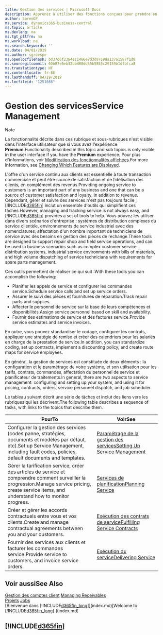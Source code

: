 ```yaml
---
title: Gestion des services | Microsoft Docs
description: Apprenez à utiliser des fonctions conçues pour prendre en charge les opérations de l'atelier de réparation et du service clientèle.
author: SorenGP
ms.service: dynamics365-business-central
ms.topic: article
ms.devlang: na
ms.tgt_pltfrm: na
ms.workload: na
ms.search.keywords: ''
ms.date: 04/01/2019
ms.author: sgroespe
ms.openlocfilehash: bd37d6f2364ec1466e7d3d8769da13761587f1d8
ms.sourcegitcommit: 60b87e5eb32bb408dd65b9855c29159b1dfbfca8
ms.translationtype: HT
ms.contentlocale: fr-BE
ms.lasthandoff: 04/29/2019
ms.locfileid: "1251666"
---
```

# <a name="service-management"></a><span data-ttu-id="a3698-103">Gestion des services</span><span class="sxs-lookup"><span data-stu-id="a3698-103">Service Management</span></span>
> [!NOTE]
> <span data-ttu-id="a3698-104">La fonctionnalité décrite dans ces rubrique et sous-rubriques n'est visible dans l'interface utilisateur que si vous avez l'expérience **Premium**.</span><span class="sxs-lookup"><span data-stu-id="a3698-104">Functionality described in this topic and sub topics is only visible in the user interface if you have the **Premium** experience.</span></span> <span data-ttu-id="a3698-105">Pour plus d'informations, voir [Modification des fonctionnalités affichées](ui-experiences.md).</span><span class="sxs-lookup"><span data-stu-id="a3698-105">For more information, see [Changing Which Features are Displayed](ui-experiences.md).</span></span>

<span data-ttu-id="a3698-106">L'offre d'un service continu aux clients est essentielle à toute transaction commerciale et peut être source de satisfaction et de fidélisation des clients, en complément des revenus.</span><span class="sxs-lookup"><span data-stu-id="a3698-106">Providing ongoing service to customers is an important part of any business and one that can be a source of customer satisfaction and loyalty, in addition to revenue.</span></span> <span data-ttu-id="a3698-107">Cependant, gérer et suivre des services n'est pas toujours facile ; [!INCLUDE[d365fin](includes/d365fin_md.md)] inclut un ensemble d'outils qui simplifient ces tâches.</span><span class="sxs-lookup"><span data-stu-id="a3698-107">However, managing and tracking service is not always easy, and [!INCLUDE[d365fin](includes/d365fin_md.md)] provides a set of tools to help.</span></span> <span data-ttu-id="a3698-108">Vous pouvez les utiliser dans divers scénarios d'entreprise : systèmes de distribution complexes du service clientèle, environnements de service industriel avec des nomenclatures, affectation d'un nombre important de techniciens de service avec des besoins en gestion des pièces de rechange.</span><span class="sxs-lookup"><span data-stu-id="a3698-108">These tools are designed to support repair shop and field service operations, and can be used in business scenarios such as complex customer service distribution systems, industrial service environments with bills of materials, and high volume dispatching of service technicians with requirements for spare parts management.</span></span>  

 <span data-ttu-id="a3698-109">Ces outils permettent de réaliser ce qui suit :</span><span class="sxs-lookup"><span data-stu-id="a3698-109">With these tools you can accomplish the following:</span></span>  

* <span data-ttu-id="a3698-110">Planifier les appels de service et configurer les commandes service.</span><span class="sxs-lookup"><span data-stu-id="a3698-110">Schedule service calls and set up service orders.</span></span>  
* <span data-ttu-id="a3698-111">Assurer le suivi des pièces et fournitures de réparation.</span><span class="sxs-lookup"><span data-stu-id="a3698-111">Track repair parts and supplies.</span></span>  
* <span data-ttu-id="a3698-112">Affecter le personnel de service sur la base de leurs compétences et disponibilités.</span><span class="sxs-lookup"><span data-stu-id="a3698-112">Assign service personnel based on skill and availability.</span></span>  
* <span data-ttu-id="a3698-113">Fournir des estimations de service et des factures service.</span><span class="sxs-lookup"><span data-stu-id="a3698-113">Provide service estimates and service invoices.</span></span>  

<span data-ttu-id="a3698-114">En outre, vous pouvez standardiser le codage, configurer les contrats, appliquer une stratégie de remise et créer des calendriers pour les salariés en charge de la prestation de service.</span><span class="sxs-lookup"><span data-stu-id="a3698-114">In addition, you can standardize coding, set up contracts, implement a discounting policy, and create route maps for service employees.</span></span>  

<span data-ttu-id="a3698-115">En général, la gestion de services est constituée de deux éléments : la configuration et le paramétrage de votre système, et son utilisation pour les tarifs, contrats, commandes, affectation du personnel de service et planificateur de traitements.</span><span class="sxs-lookup"><span data-stu-id="a3698-115">In general, there are two aspects to service management: configuring and setting up your system, and using it for pricing, contracts, orders, service personnel dispatch, and job scheduler.</span></span>  

<span data-ttu-id="a3698-116">Le tableau suivant décrit une série de tâches et inclut des liens vers les rubriques qui les décrivent.</span><span class="sxs-lookup"><span data-stu-id="a3698-116">The following table describes a sequence of tasks, with links to the topics that describe them.</span></span>   

|<span data-ttu-id="a3698-117">**Pour**</span><span class="sxs-lookup"><span data-stu-id="a3698-117">**To**</span></span>|<span data-ttu-id="a3698-118">**Voir**</span><span class="sxs-lookup"><span data-stu-id="a3698-118">**See**</span></span>|  
|------------|-------------|  
|<span data-ttu-id="a3698-119">Configurer la gestion des services (codes panne, stratégies, documents et modèles par défaut, etc).</span><span class="sxs-lookup"><span data-stu-id="a3698-119">Set up Service Management, including fault codes, policies, default documents and templates.</span></span>|[<span data-ttu-id="a3698-120">Paramétrage de la gestion des services</span><span class="sxs-lookup"><span data-stu-id="a3698-120">Setting Up Service Management</span></span>](service-setup-service.md)|  
|<span data-ttu-id="a3698-121">Gérer la tarification service, créer des articles de service et comprendre comment surveiller la progression.</span><span class="sxs-lookup"><span data-stu-id="a3698-121">Manage service pricing, create service items, and understand how to monitor progress.</span></span>|[<span data-ttu-id="a3698-122">Services de planification</span><span class="sxs-lookup"><span data-stu-id="a3698-122">Planning Service</span></span>](service-plan-service.md)|  
|<span data-ttu-id="a3698-123">Créer et gérer les accords contractuels entre vous et vos clients.</span><span class="sxs-lookup"><span data-stu-id="a3698-123">Create and manage contractual agreements between you and your customers.</span></span>|[<span data-ttu-id="a3698-124">Exécution des contrats de service</span><span class="sxs-lookup"><span data-stu-id="a3698-124">Fulfilling Service Contracts</span></span>](service-fulfill-service-contracts.md)|  
|<span data-ttu-id="a3698-125">Fournir des services aux clients et facturer les commandes service.</span><span class="sxs-lookup"><span data-stu-id="a3698-125">Provide service to customers, and invoice service orders.</span></span>|[<span data-ttu-id="a3698-126">Exécution du service</span><span class="sxs-lookup"><span data-stu-id="a3698-126">Delivering Service</span></span>](service-deliver-service.md)|  

## <a name="see-also"></a><span data-ttu-id="a3698-127">Voir aussi</span><span class="sxs-lookup"><span data-stu-id="a3698-127">See Also</span></span>  
<span data-ttu-id="a3698-128">[Gestion des comptes client](receivables-manage-receivables.md) </span><span class="sxs-lookup"><span data-stu-id="a3698-128">[Managing Receivables](receivables-manage-receivables.md) </span></span>  
<span data-ttu-id="a3698-129">[Projets](projects-how-create-jobs.md) </span><span class="sxs-lookup"><span data-stu-id="a3698-129">[Jobs](projects-how-create-jobs.md) </span></span>  
<span data-ttu-id="a3698-130">[Bienvenue dans [!INCLUDE[d365fin_long](includes/d365fin_long_md.md)]](index.md)</span><span class="sxs-lookup"><span data-stu-id="a3698-130">[Welcome to [!INCLUDE[d365fin_long](includes/d365fin_long_md.md)] ](index.md)</span></span>

## [!INCLUDE[d365fin](includes/free_trial_md.md)]  
